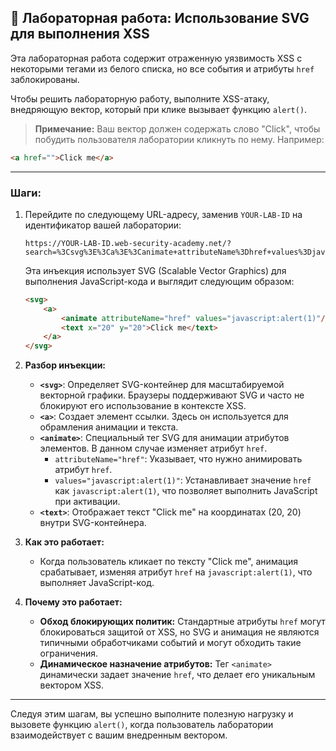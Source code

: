 ## 🧪 Лабораторная работа: Использование SVG для выполнения XSS

Эта лабораторная работа содержит отраженную уязвимость XSS с некоторыми тегами из белого списка, но все события и атрибуты `href` заблокированы.

Чтобы решить лабораторную работу, выполните XSS-атаку, внедряющую вектор, который при клике вызывает функцию `alert()`.

> **Примечание:** Ваш вектор должен содержать слово "Click", чтобы побудить пользователя лаборатории кликнуть по нему. Например:

```html
<a href="">Click me</a>
```

---

### Шаги:

1. Перейдите по следующему URL-адресу, заменив `YOUR-LAB-ID` на идентификатор вашей лаборатории:

    ```
    https://YOUR-LAB-ID.web-security-academy.net/?search=%3Csvg%3E%3Ca%3E%3Canimate+attributeName%3Dhref+values%3Djavascript%3Aalert(1)+%2F%3E%3Ctext+x%3D20+y%3D20%3EClick%20me%3C%2Ftext%3E%3C%2Fa%3E
    ```

    Эта инъекция использует SVG (Scalable Vector Graphics) для выполнения JavaScript-кода и выглядит следующим образом:

    ```html
    <svg>
        <a>
            <animate attributeName="href" values="javascript:alert(1)"/>
            <text x="20" y="20">Click me</text>
        </a>
    </svg>
    ```

2. **Разбор инъекции:**

    - **`<svg>`**: Определяет SVG-контейнер для масштабируемой векторной графики. Браузеры поддерживают SVG и часто не блокируют его использование в контексте XSS.
    - **`<a>`**: Создает элемент ссылки. Здесь он используется для обрамления анимации и текста.
    - **`<animate>`**: Специальный тег SVG для анимации атрибутов элементов. В данном случае изменяет атрибут `href`.
      - `attributeName="href"`: Указывает, что нужно анимировать атрибут `href`.
      - `values="javascript:alert(1)"`: Устанавливает значение `href` как `javascript:alert(1)`, что позволяет выполнить JavaScript при активации.
    - **`<text>`**: Отображает текст "Click me" на координатах (20, 20) внутри SVG-контейнера.

3. **Как это работает:**

    - Когда пользователь кликает по тексту "Click me", анимация срабатывает, изменяя атрибут `href` на `javascript:alert(1)`, что выполняет JavaScript-код.

4. **Почему это работает:**

    - **Обход блокирующих политик:** Стандартные атрибуты `href` могут блокироваться защитой от XSS, но SVG и анимация не являются типичными обработчиками событий и могут обходить такие ограничения.
    - **Динамическое назначение атрибутов:** Тег `<animate>` динамически задает значение `href`, что делает его уникальным вектором XSS.

---

Следуя этим шагам, вы успешно выполните полезную нагрузку и вызовете функцию `alert()`, когда пользователь лаборатории взаимодействует с вашим внедренным вектором.
